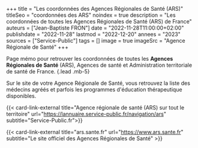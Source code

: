 +++
title = "Les coordonnées des Agences Régionales de Santé (ARS)"
titleSeo = "coordonnées des ARS"
noindex = true
description = "Les coordonnées de toutes les Agences Régionales de Santé (ARS) de France"
auteurs = ["Jean-Baptiste FRON"]
date = "2022-11-28T11:00:00+02:00"
publishdate = "2022-11-28"
lastmod = "2022-12-20"
annees = "2023"
sources = ["Service-Public"]
tags = []
image = true
imageSrc = "Agence Régionale de Santé"
+++

Page mémo pour retrouver les coordonnées de toutes les **Agences Régionales de Santé** (ARS), Agences de santé et Administration territoriale de santé de France.
{.lead .mb-5}

Sur le site de votre Agence Régionale de Santé, vous retrouvez la liste des médecins agréés et parfois les programmes d'éducation thérapeutique disponibles.

{{< card-link-external title="Agence régionale de santé (ARS) sur tout le territoire" url="https://lannuaire.service-public.fr/navigation/ars" subtitle="Service-Public.fr">}}

{{< card-link-external title="ars.sante.fr" url="https://www.ars.sante.fr" subtitle="Le site officiel des Agences Régionales de Santé" >}}

